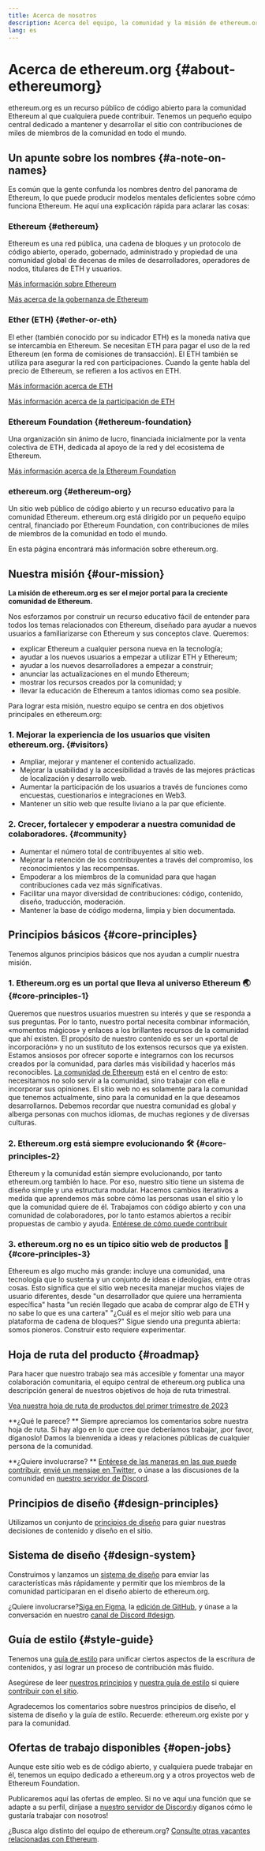 ```yaml
---
title: Acerca de nosotros
description: Acerca del equipo, la comunidad y la misión de ethereum.org
lang: es
---
```


# Acerca de ethereum.org {#about-ethereumorg}

ethereum.org es un recurso público de código abierto para la comunidad Ethereum al que cualquiera puede contribuir. Tenemos un pequeño equipo central dedicado a mantener y desarrollar el sitio con contribuciones de miles de miembros de la comunidad en todo el mundo.

## Un apunte sobre los nombres {#a-note-on-names}

Es común que la gente confunda los nombres dentro del panorama de Ethereum, lo que puede producir modelos mentales deficientes sobre cómo funciona Ethereum. He aquí una explicación rápida para aclarar las cosas:

### Ethereum {#ethereum}

Ethereum es una red pública, una cadena de bloques y un protocolo de código abierto, operado, gobernado, administrado y propiedad de una comunidad global de decenas de miles de desarrolladores, operadores de nodos, titulares de ETH y usuarios.

[Más información sobre Ethereum](/what-is-ethereum/)

[Más acerca de la gobernanza de Ethereum](/governance/)

### Ether (ETH) {#ether-or-eth}

El ether (también conocido por su indicador ETH) es la moneda nativa que se intercambia en Ethereum. Se necesitan ETH para pagar el uso de la red Ethereum (en forma de comisiones de transacción). El ETH también se utiliza para asegurar la red con participaciones. Cuando la gente habla del precio de Ethereum, se refieren a los activos en ETH.

[Más información acerca de ETH](/eth/)

[Más información acerca de la participación de ETH](/staking/)

### Ethereum Foundation {#ethereum-foundation}

Una organización sin ánimo de lucro, financiada inicialmente por la venta colectiva de ETH, dedicada al apoyo de la red y del ecosistema de Ethereum.

[Más información acerca de la Ethereum Foundation](/foundation/)

### ethereum.org {#ethereum-org}

Un sitio web público de código abierto y un recurso educativo para la comunidad Ethereum. ethereum.org está dirigido por un pequeño equipo central, financiado por Ethereum Foundation, con contribuciones de miles de miembros de la comunidad en todo el mundo.

En esta página encontrará más información sobre ethereum.org.

## Nuestra misión {#our-mission}

**La misión de ethereum.org es ser el mejor portal para la creciente comunidad de Ethereum.**

Nos esforzamos por construir un recurso educativo fácil de entender para todos los temas relacionados con Ethereum, diseñado para ayudar a nuevos usuarios a familiarizarse con Ethereum y sus conceptos clave. Queremos:

- explicar Ethereum a cualquier persona nueva en la tecnología;
- ayudar a los nuevos usuarios a empezar a utilizar ETH y Ethereum;
- ayudar a los nuevos desarrolladores a empezar a construir;
- anunciar las actualizaciones en el mundo Ethereum;
- mostrar los recursos creados por la comunidad; y
- llevar la educación de Ethereum a tantos idiomas como sea posible.

Para lograr esta misión, nuestro equipo se centra en dos objetivos principales en ethereum.org:

### 1. Mejorar la experiencia de los usuarios que visiten ethereum.org. {#visitors}

- Ampliar, mejorar y mantener el contenido actualizado.
- Mejorar la usabilidad y la accesibilidad a través de las mejores prácticas de localización y desarrollo web.
- Aumentar la participación de los usuarios a través de funciones como encuestas, cuestionarios e integraciones en Web3.
- Mantener un sitio web que resulte liviano a la par que eficiente.

### 2. Crecer, fortalecer y empoderar a nuestra comunidad de colaboradores. {#community}

- Aumentar el número total de contribuyentes al sitio web.
- Mejorar la retención de los contribuyentes a través del compromiso, los reconocimientos y las recompensas.
- Empoderar a los miembros de la comunidad para que hagan contribuciones cada vez más significativas.
- Facilitar una mayor diversidad de contribuciones: código, contenido, diseño, traducción, moderación.
- Mantener la base de código moderna, limpia y bien documentada.

## Principios básicos {#core-principles}

Tenemos algunos principios básicos que nos ayudan a cumplir nuestra misión.

### 1. Ethereum.org es un portal que lleva al universo Ethereum 🌏 {#core-principles-1}

Queremos que nuestros usuarios muestren su interés y que se responda a sus preguntas. Por lo tanto, nuestro portal necesita combinar información, «momentos mágicos» y enlaces a los brillantes recursos de la comunidad que ahí existen. El propósito de nuestro contenido es ser un «portal de incorporación» y no un sustituto de los extensos recursos que ya existen. Estamos ansiosos por ofrecer soporte e integrarnos con los recursos creados por la comunidad, para darles más visibilidad y hacerlos más reconocibles. [La comunidad de Ethereum](/community/) está en el centro de esto: necesitamos no solo servir a la comunidad, sino trabajar con ella e incorporar sus opiniones. El sitio web no es solamente para la comunidad que tenemos actualmente, sino para la comunidad en la que deseamos desarrollarnos. Debemos recordar que nuestra comunidad es global y alberga personas con muchos idiomas, de muchas regiones y de diversas culturas.

### 2. Ethereum.org está siempre evolucionando 🛠 {#core-principles-2}

Ethereum y la comunidad están siempre evolucionando, por tanto ethereum.org también lo hace. Por eso, nuestro sitio tiene un sistema de diseño simple y una estructura modular. Hacemos cambios iterativos a medida que aprendemos más sobre cómo las personas usan el sitio y lo que la comunidad quiere de él. Trabajamos con código abierto y con una comunidad de colaboradores, por lo tanto estamos abiertos a recibir propuestas de cambio y ayuda. [Entérese de cómo puede contribuir](/contributing/)

### 3. ethereum.org no es un típico sitio web de productos 🦄 {#core-principles-3}

Ethereum es algo mucho más grande: incluye una comunidad, una tecnología que lo sustenta y un conjunto de ideas e ideologías, entre otras cosas. Esto significa que el sitio web necesita manejar muchos viajes de usuario diferentes, desde "un desarrollador que quiere una herramienta específica" hasta "un recién llegado que acaba de comprar algo de ETH y no sabe lo que es una cartera" "¿Cuál es el mejor sitio web para una plataforma de cadena de bloques?" Sigue siendo una pregunta abierta: somos pioneros. Construir esto requiere experimentar.

## Hoja de ruta del producto {#roadmap}

Para hacer que nuestro trabajo sea más accesible y fomentar una mayor colaboración comunitaria, el equipo central de ethereum.org publica una descripción general de nuestros objetivos de hoja de ruta trimestral.

[Vea nuestra hoja de ruta de productos del primer trimestre de 2023](https://github.com/ethereum/ethereum-org-website/issues/9090)

**¿Qué le parece? ** Siempre apreciamos los comentarios sobre nuestra hoja de ruta. Si hay algo en lo que cree que deberíamos trabajar, ¡por favor, díganoslo! Damos la bienvenida a ideas y relaciones públicas de cualquier persona de la comunidad.

**¿Quiere involucrarse? ** [Entérese de las maneras en las que puede contribuir](/contributing/), [envié un mensjae en Twitter](https://twitter.com/ethdotorg), o únase a las discusiones de la comunidad en [nuestro servidor de Discord](/discord/).

## Principios de diseño {#design-principles}

Utilizamos un conjunto de [principios de diseño](/contributing/design-principles/) para guiar nuestras decisiones de contenido y diseño en el sitio.

## Sistema de diseño {#design-system}

Construimos y lanzamos un [sistema de diseño](https://www.figma.com/file/NrNxGjBL0Yl1PrNrOT8G2B/ethereum.org-Design-System?node-id=0%3A1&t=QBt9RkhpPqzE3Aa6-1) para enviar las características más rápidamente y permitir que los miembros de la comunidad participaran en el diseño abierto de ethereum.org.

¿Quiere involucrarse?[Siga en Figma](https://www.figma.com/file/NrNxGjBL0Yl1PrNrOT8G2B/ethereum.org-Design-System), la [edición de GitHub](https://github.com/ethereum/ethereum-org-website/issues/6284), y únase a la conversación en nuestro [canal de Discord #design](https://discord.gg/bKycYhVUwV).

## Guía de estilo {#style-guide}

Tenemos una [guía de estilo](/contributing/style-guide/) para unificar ciertos aspectos de la escritura de contenidos, y así lograr un proceso de contribución más fluido.

Asegúrese de leer [nuestros principios](/contributing/design-principles/) y [nuestra guía de estilo](/contributing/style-guide/) si quiere [contribuir con el sitio](/contributing/).

Agradecemos los comentarios sobre nuestros principios de diseño, el sistema de diseño y la guía de estilo. Recuerde: ethereum.org existe por y para la comunidad.

## Ofertas de trabajo disponibles {#open-jobs}

Aunque este sitio web es de código abierto, y cualquiera puede trabajar en él, tenemos un equipo dedicado a ethereum.org y a otros proyectos web de Ethereum Foundation.

Publicaremos aquí las ofertas de empleo. Si no ve aquí una función que se adapte a su perfil, diríjase a [nuestro servidor de Discord](/discord/)¡y díganos cómo le gustaría trabajar con nosotros!

¿Busca algo distinto del equipo de ethereum.org? [Consulte otras vacantes relacionadas con Ethereum](/community/get-involved/#ethereum-jobs/).
